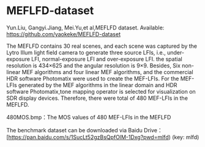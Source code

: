
# MEFLFD-dataset

Yun.Liu, Gangyi.Jiang, Mei.Yu,et al,MEFLFD dataset. Available: https://github.com/yaokeke/MEFLFD-dataset


The MEFLFD contains 30 real scenes, and each scene was captured by the Lytro Illum light field camera to generate three source LFIs, i.e., under-exposure LFI, normal-exposure LFI and over-exposure LFI. the spatial resolution is 434×625 and the angular resolution is 9×9. Besides, Six non-linear MEF algorithms and four linear MEF algorithms, and the commercial HDR software Photomatix were used to create the MEF-LFIs. For the MEF-LFIs generated by the MEF algorithms in the linear domain and HDR software Photomatix,tone mapping operator is selected for visualization on SDR display devices. Therefore, there were total of 480 MEF-LFIs in the MEFLFD.



480MOS.bmp：The MOS values of 480 MEF-LFIs in the MEFLFD


The benchmark dataset can be downloaded via Baidu Drive：[https://pan.baidu.com/s/1SucLt52gzBsQpfOlM-1Dxg?pwd=mlfd) (key: mlfd)
